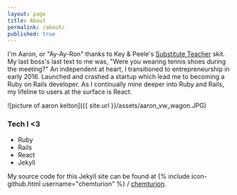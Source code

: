 ```yaml
---
layout: page
title: About
permalink: /about/
published: true
---
```


I'm Aaron, or "Ay-Ay-Ron" thanks to Key & Peele's [Substitute Teacher](https://youtu.be/Dd7FixvoKBw) skit. My last boss's last text to me was, "Were you wearing tennis shoes during the meeting?" An independent at heart, I transitioned to entrepreneurship in early 2016. Launched and crashed a startup which lead me to becoming a Ruby on Rails developer. As I continually mine deeper into Ruby and Rails, my lifeline to users at the surface is React.

![picture of aaron kelton]({{ site.url }}/assets/aaron_vw_wagon.JPG)

### Tech I <3
- Ruby
- Rails
- React
- Jekyll

My source code for this Jekyll site can be found at
{% include icon-github.html username="chemturion" %} /
[chemturion](https://github.com/chemturion/chemturion.github.io).
